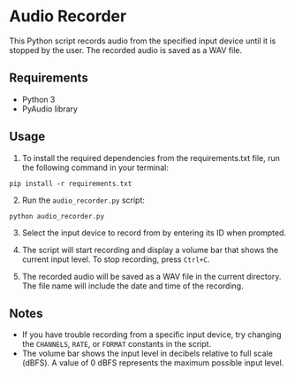 # Audio Recorder

This Python script records audio from the specified input device until it is stopped by the user. The recorded audio is saved as a WAV file.

## Requirements

- Python 3
- PyAudio library

## Usage

1. To install the required dependencies from the requirements.txt file, run the following command in your terminal:

```pip install -r requirements.txt```

2. Run the `audio_recorder.py` script:

```python audio_recorder.py```

3. Select the input device to record from by entering its ID when prompted.

4. The script will start recording and display a volume bar that shows the current input level. To stop recording, press `Ctrl+C`.

5. The recorded audio will be saved as a WAV file in the current directory. The file name will include the date and time of the recording.

## Notes

- If you have trouble recording from a specific input device, try changing the `CHANNELS`, `RATE`, or `FORMAT` constants in the script.
- The volume bar shows the input level in decibels relative to full scale (dBFS). A value of 0 dBFS represents the maximum possible input level.
